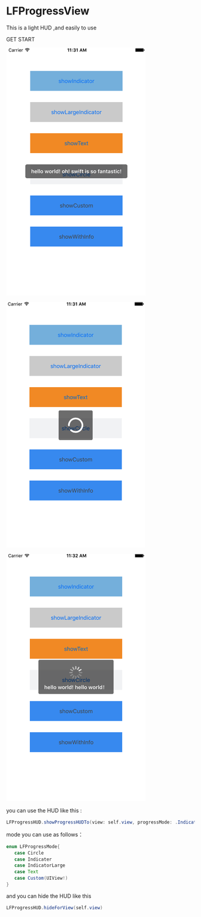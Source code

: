 # LFProgressView

This is a light HUD ,and easily to use

GET START

 ![LFProgressView](https://github.com/mlf2020/LFProgressView/blob/master/Snip20160608_20.png)
 
 ![LFProgressView](https://github.com/mlf2020/LFProgressView/blob/master/Snip20160608_21.png)
 
  ![LFProgressView](https://github.com/mlf2020/LFProgressView/blob/master/Snip20160608_22.png)
 
 you can use the HUD like this :
 
```java 
LFProgressHUD.showProgressHUDTo(view: self.view, progressMode: .Indicater) 
```
mode you can use as follows：
 
 ```java 
 enum LFProgressMode{
    case Circle
    case Indicater
    case IndicatorLarge
    case Text
    case Custom(UIView!)
}
```

and you can hide the HUD like this 

```java
LFProgressHUD.hideForView(self.view)
```


